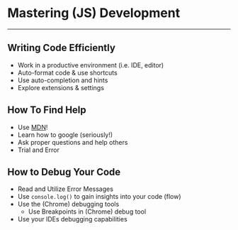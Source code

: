 # Mastering (JS) Development

---

## Writing Code Efficiently

- Work in a productive environment (i.e. IDE, editor)
- Auto-format code & use shortcuts
- Use auto-completion and hints
- Explore extensions & settings

## How To Find Help

- Use [MDN](https://developer.mozilla.org/en-US/docs/Web/JavaScript)!
- Learn how to google (seriously!)
- Ask proper questions and help others
- Trial and Error

## How to Debug Your Code

- Read and Utilize Error Messages
- Use ```console.log()``` to gain insights into your code (flow)
- Use the (Chrome) debugging tools
  - Use Breakpoints in (Chrome) debug tool
- Use your IDEs debugging capabilities

